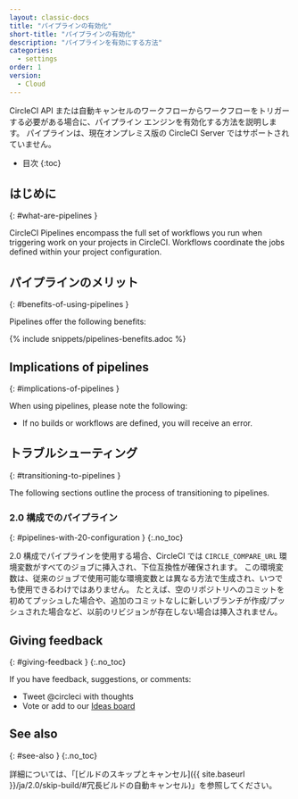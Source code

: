 ```yaml
---
layout: classic-docs
title: "パイプラインの有効化"
short-title: "パイプラインの有効化"
description: "パイプラインを有効にする方法"
categories:
  - settings
order: 1
version:
  - Cloud
---
```


CircleCI API または自動キャンセルのワークフローからワークフローをトリガーする必要がある場合に、パイプライン エンジンを有効化する方法を説明します。 パイプラインは、現在オンプレミス版の CircleCI Server ではサポートされていません。

* 目次
{:toc}

## はじめに
{: #what-are-pipelines }

CircleCI Pipelines encompass the full set of workflows you run when triggering work on your projects in CircleCI. Workflows coordinate the jobs defined within your project configuration.

## パイプラインのメリット
{: #benefits-of-using-pipelines }

Pipelines offer the following benefits:

{% include snippets/pipelines-benefits.adoc %}

## Implications of pipelines
{: #implications-of-pipelines }

When using pipelines, please note the following:

- If no builds or workflows are defined, you will receive an error.

## トラブルシューティング
{: #transitioning-to-pipelines }

The following sections outline the process of transitioning to pipelines.

### 2.0 構成でのパイプライン
{: #pipelines-with-20-configuration }
{:.no_toc}

2.0 構成でパイプラインを使用する場合、CircleCI では `CIRCLE_COMPARE_URL` 環境変数がすべてのジョブに挿入され、下位互換性が確保されます。 この環境変数は、従来のジョブで使用可能な環境変数とは異なる方法で生成され、いつでも使用できるわけではありません。 たとえば、空のリポジトリへのコミットを初めてプッシュした場合や、追加のコミットなしに新しいブランチが作成/プッシュされた場合など、以前のリビジョンが存在しない場合は挿入されません。

## Giving feedback
{: #giving-feedback }
{:.no_toc}

If you have feedback, suggestions, or comments:

- Tweet @circleci with thoughts
- Vote or add to our [Ideas board](https://ideas.circleci.com/)

## See also
{: #see-also }
{:.no_toc}

詳細については、「[ビルドのスキップとキャンセル]({{ site.baseurl }}/ja/2.0/skip-build/#冗長ビルドの自動キャンセル)」を参照してください。

